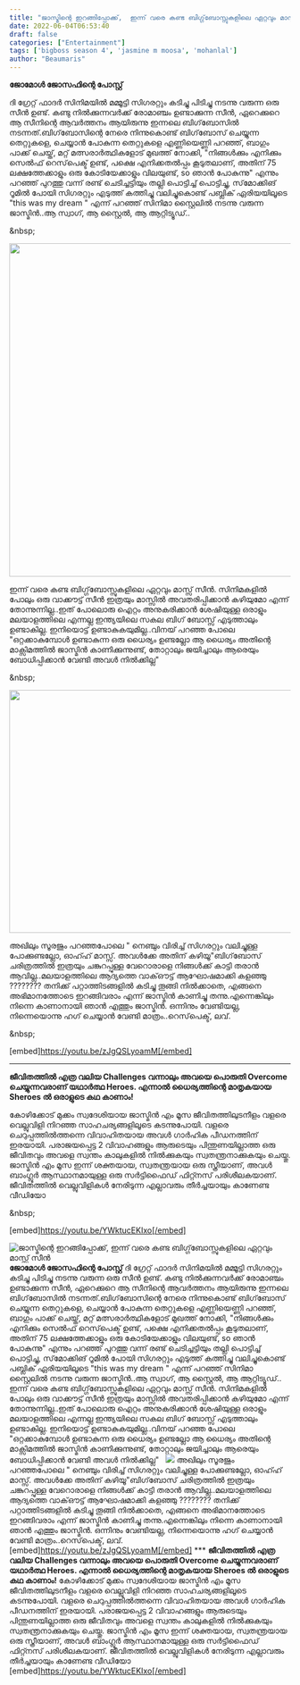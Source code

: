 ```yaml
---
title: "ജാസ്മിന്റെ ഇറങ്ങിപ്പോക്ക്,  ഇന്ന് വരെ കണ്ട ബിഗ്ഗ്‌ബോസ്സുകളിലെ ഏറ്റവും മാസ്സ് സീൻ"
date: 2022-06-04T06:53:40
draft: false
categories: ["Entertainment"]
tags: ['bigboss season 4', 'jasmine m moosa', 'mohanlal']
author: "Beaumaris"
---
```


<strong>ജോമോൾ ജോസഫിന്റെ പോസ്റ്റ് </strong>

ദി ഗ്രേറ്റ്‌ ഫാദർ സിനിമയിൽ മമ്മൂട്ടി സിഗരറ്റും കടിച്ചു പിടിച്ചു നടന്നു വരുന്ന ഒരു സീൻ ഉണ്ട്. കണ്ടു നിൽക്കുന്നവർക്ക് രോമാഞ്ചം ഉണ്ടാക്കുന്ന സീൻ, ഏറെക്കുറെ ആ സീനിന്റെ ആവർത്തനം ആയിരുന്നു ഇന്നലെ ബിഗ്‌ബോസിൽ നടന്നത്.ബിഗ്‌ബോസിന്റെ നേരെ നിന്നുകൊണ്ട് ബിഗ്‌ബോസ് ചെയ്യുന്ന തെറ്റുകളെ, ചെയ്യാൻ പോകുന്ന തെറ്റുകളെ എണ്ണിയെണ്ണി പറഞ്ഞ്, ബാഗും പാക്ക് ചെയ്ത്, മറ്റ് മത്സരാർത്ഥികളോട് മുഖത്ത് നോക്കി, "നിങ്ങൾക്കും എനിക്കും സെൽഫ് റെസ്‌പെക്ട് ഉണ്ട്, പക്ഷെ എനിക്കതൽപ്പം കൂടുതലാണ്, അതിന് 75 ലക്ഷത്തേക്കാളും ഒരു കോടിയേക്കാളും വിലയുണ്ട്, so ഞാൻ പോകുന്നു" എന്നും പറഞ്ഞ് പുറത്തു വന്ന് രണ്ട് ചെടിച്ചട്ടിയും തല്ലി പൊട്ടിച്ച് പൊട്ടിച്ചു, സ്‌മോക്കിങ് റൂമിൽ പോയി സിഗരറ്റും എടുത്ത് കത്തിച്ചു വലിച്ചുകൊണ്ട് പബ്ലിക് ഏരിയയിലൂടെ "this was my dream " എന്ന് പറഞ്ഞ് സിനിമാ സ്റ്റൈലിൽ നടന്നു വരുന്ന ജാസ്മിൻ..ആ സ്വാഗ്, ആ സ്റ്റൈൽ, ആ ആറ്റിട്യൂഡ്..

&amp;nbsp;

<img class="wp-image-337701 aligncenter" src="https://cdn.boolokam.com/articles/2022/06/ww.jpg" alt="" width="591" height="597" />

ഇന്ന് വരെ കണ്ട ബിഗ്ഗ്‌ബോസ്സുകളിലെ ഏറ്റവും മാസ്സ് സീൻ. സിനിമകളിൽ പോലും ഒരു വാക്കൗട്ട് സീൻ ഇത്രയും മാസ്സിൽ അവതരിപ്പിക്കാൻ കഴിയുമോ എന്ന് തോന്നുന്നില്ല..ഇത് പോലൊരു ഐറ്റം അനുകരിക്കാൻ ശേഷിയുള്ള ഒരാളും മലയാളത്തിലെ എന്നല്ല ഇന്ത്യയിലെ സകല ബിഗ് ബോസ്സ് എടുത്താലും ഉണ്ടാകില്ല. ഇനിയൊട്ട് ഉണ്ടാകുകയുമില്ല..വിനയ് പറഞ്ഞ പോലെ "ഒറ്റക്കാകുമ്പോൾ ഉണ്ടാകുന്ന ഒരു ധൈര്യം ഉണ്ടല്ലോ ആ ധൈര്യം അതിന്റെ മാക്സിമത്തിൽ ജാസ്മിൻ കാണിക്കുന്നുണ്ട്, തോറ്റാലും ജയിച്ചാലും ആരെയും ബോധിപ്പിക്കാൻ വേണ്ടി അവൾ നിൽക്കില്ല"

&amp;nbsp;

<img class="wp-image-337702 aligncenter" src="https://cdn.boolokam.com/articles/2022/06/qdqdqdd.jpg" alt="" width="637" height="435" />

അഖിലും സൂരജും പറഞ്ഞപോലെ " നെഞ്ചും വിരിച്ച് സിഗരറ്റും വലിച്ചുള്ള പോക്കുണ്ടല്ലോ, ഓഹ്ഹ് മാസ്സ്. അവൾക്കേ അതിന് കഴിയൂ"ബിഗ്‌ബോസ് ചരിത്രത്തിൽ ഇത്രയും ചങ്കുറപ്പുള്ള വേറൊരാളെ നിങ്ങൾക്ക് കാട്ടി തരാൻ ആവില്ല..മലയാളത്തിലെ ആദ്യത്തെ വാക്ഔട്ട്‌ ആഘോഷമാക്കി കളഞ്ഞു ????????
തനിക്ക് പറ്റാത്തിടങ്ങളിൽ കടിച്ചു തൂങ്ങി നിൽക്കാതെ, എങ്ങനെ അഭിമാനത്തോടെ ഇറങ്ങിവരാം എന്ന് ജാസ്മിൻ കാണിച്ചു തന്നു.എന്നെങ്കിലും നിന്നെ കാണാനായി ഞാൻ എത്തും ജാസ്മിൻ. ഒന്നിനും വേണ്ടിയല്ല, നിന്നെയൊന്നു ഹഗ് ചെയ്യാൻ വേണ്ടി മാത്രം..റെസ്‌പെക്ട്, ലവ്.

&amp;nbsp;

[embed]https://youtu.be/zJgQSLyoamM[/embed]

***

<strong>ജീവിതത്തിൽ എത്ര വലിയ Challenges വന്നാലും അവയെ പൊരുതി Overcome ചെയ്യുന്നവരാണ് യഥാർത്ഥ Heroes. എന്നാൽ ധൈര്യത്തിന്റെ മാതൃകയായ Sheroes ൽ ഒരാളുടെ കഥ കാണാം!</strong>

കോഴിക്കോട് മുക്കം സ്വദേശിയായ ജാസ്മിൻ എം മൂസ ജീവിതത്തിലുടനീളം വളരെ വെല്ലുവിളി നിറഞ്ഞ സാഹചര്യങ്ങളിലൂടെ കടന്നുപോയി. വളരെ ചെറുപ്പത്തിൽത്തന്നെ വിവാഹിതയായ അവൾ ഗാർഹിക പീഡനത്തിന് ഇരയായി. പരാജയപ്പെട്ട 2 വിവാഹങ്ങളും ആരുടെയും പിന്തുണയില്ലാത്ത ഒരു ജീവിതവും അവളെ സ്വന്തം കാലുകളിൽ നിൽക്കുകയും സ്വതന്ത്രനാക്കുകയും ചെയ്തു. ജാസ്മിൻ എം മൂസ ഇന്ന് ശക്തയായ, സ്വതന്ത്രയായ ഒരു സ്ത്രീയാണ്, അവൾ ബാംഗ്ലൂർ ആസ്ഥാനമായുള്ള ഒരു സർട്ടിഫൈഡ് ഫിറ്റ്നസ് പരിശീലകയാണ്. ജീവിതത്തിൽ വെല്ലുവിളികൾ നേരിടുന്ന എല്ലാവരും തീർച്ചയായും കാണേണ്ട വീഡിയോ

&amp;nbsp;

[embed]https://youtu.be/YWktucEKIxo[/embed]


![ജാസ്മിന്റെ ഇറങ്ങിപ്പോക്ക്,  ഇന്ന് വരെ കണ്ട ബിഗ്ഗ്‌ബോസ്സുകളിലെ ഏറ്റവും മാസ്സ് സീൻ](https://cdn.boolokam.com/articles/2022/06/ww.jpg)**ജോമോൾ ജോസഫിന്റെ പോസ്റ്റ്** ദി ഗ്രേറ്റ്‌ ഫാദർ സിനിമയിൽ മമ്മൂട്ടി സിഗരറ്റും കടിച്ചു പിടിച്ചു നടന്നു വരുന്ന ഒരു സീൻ ഉണ്ട്. കണ്ടു നിൽക്കുന്നവർക്ക് രോമാഞ്ചം ഉണ്ടാക്കുന്ന സീൻ, ഏറെക്കുറെ ആ സീനിന്റെ ആവർത്തനം ആയിരുന്നു ഇന്നലെ ബിഗ്‌ബോസിൽ നടന്നത്.ബിഗ്‌ബോസിന്റെ നേരെ നിന്നുകൊണ്ട് ബിഗ്‌ബോസ് ചെയ്യുന്ന തെറ്റുകളെ, ചെയ്യാൻ പോകുന്ന തെറ്റുകളെ എണ്ണിയെണ്ണി പറഞ്ഞ്, ബാഗും പാക്ക് ചെയ്ത്, മറ്റ് മത്സരാർത്ഥികളോട് മുഖത്ത് നോക്കി, "നിങ്ങൾക്കും എനിക്കും സെൽഫ് റെസ്‌പെക്ട് ഉണ്ട്, പക്ഷെ എനിക്കതൽപ്പം കൂടുതലാണ്, അതിന് 75 ലക്ഷത്തേക്കാളും ഒരു കോടിയേക്കാളും വിലയുണ്ട്, so ഞാൻ പോകുന്നു" എന്നും പറഞ്ഞ് പുറത്തു വന്ന് രണ്ട് ചെടിച്ചട്ടിയും തല്ലി പൊട്ടിച്ച് പൊട്ടിച്ചു, സ്‌മോക്കിങ് റൂമിൽ പോയി സിഗരറ്റും എടുത്ത് കത്തിച്ചു വലിച്ചുകൊണ്ട് പബ്ലിക് ഏരിയയിലൂടെ "this was my dream " എന്ന് പറഞ്ഞ് സിനിമാ സ്റ്റൈലിൽ നടന്നു വരുന്ന ജാസ്മിൻ..ആ സ്വാഗ്, ആ സ്റ്റൈൽ, ആ ആറ്റിട്യൂഡ്.. &nbsp; ഇന്ന് വരെ കണ്ട ബിഗ്ഗ്‌ബോസ്സുകളിലെ ഏറ്റവും മാസ്സ് സീൻ. സിനിമകളിൽ പോലും ഒരു വാക്കൗട്ട് സീൻ ഇത്രയും മാസ്സിൽ അവതരിപ്പിക്കാൻ കഴിയുമോ എന്ന് തോന്നുന്നില്ല..ഇത് പോലൊരു ഐറ്റം അനുകരിക്കാൻ ശേഷിയുള്ള ഒരാളും മലയാളത്തിലെ എന്നല്ല ഇന്ത്യയിലെ സകല ബിഗ് ബോസ്സ് എടുത്താലും ഉണ്ടാകില്ല. ഇനിയൊട്ട് ഉണ്ടാകുകയുമില്ല..വിനയ് പറഞ്ഞ പോലെ "ഒറ്റക്കാകുമ്പോൾ ഉണ്ടാകുന്ന ഒരു ധൈര്യം ഉണ്ടല്ലോ ആ ധൈര്യം അതിന്റെ മാക്സിമത്തിൽ ജാസ്മിൻ കാണിക്കുന്നുണ്ട്, തോറ്റാലും ജയിച്ചാലും ആരെയും ബോധിപ്പിക്കാൻ വേണ്ടി അവൾ നിൽക്കില്ല" &nbsp; ![](https://cdn.boolokam.com/articles/2022/06/qdqdqdd.jpg) അഖിലും സൂരജും പറഞ്ഞപോലെ " നെഞ്ചും വിരിച്ച് സിഗരറ്റും വലിച്ചുള്ള പോക്കുണ്ടല്ലോ, ഓഹ്ഹ് മാസ്സ്. അവൾക്കേ അതിന് കഴിയൂ"ബിഗ്‌ബോസ് ചരിത്രത്തിൽ ഇത്രയും ചങ്കുറപ്പുള്ള വേറൊരാളെ നിങ്ങൾക്ക് കാട്ടി തരാൻ ആവില്ല..മലയാളത്തിലെ ആദ്യത്തെ വാക്ഔട്ട്‌ ആഘോഷമാക്കി കളഞ്ഞു ???????? തനിക്ക് പറ്റാത്തിടങ്ങളിൽ കടിച്ചു തൂങ്ങി നിൽക്കാതെ, എങ്ങനെ അഭിമാനത്തോടെ ഇറങ്ങിവരാം എന്ന് ജാസ്മിൻ കാണിച്ചു തന്നു.എന്നെങ്കിലും നിന്നെ കാണാനായി ഞാൻ എത്തും ജാസ്മിൻ. ഒന്നിനും വേണ്ടിയല്ല, നിന്നെയൊന്നു ഹഗ് ചെയ്യാൻ വേണ്ടി മാത്രം..റെസ്‌പെക്ട്, ലവ്. &nbsp; [embed]https://youtu.be/zJgQSLyoamM[/embed] *** **ജീവിതത്തിൽ എത്ര വലിയ Challenges വന്നാലും അവയെ പൊരുതി Overcome ചെയ്യുന്നവരാണ് യഥാർത്ഥ Heroes. എന്നാൽ ധൈര്യത്തിന്റെ മാതൃകയായ Sheroes ൽ ഒരാളുടെ കഥ കാണാം!** കോഴിക്കോട് മുക്കം സ്വദേശിയായ ജാസ്മിൻ എം മൂസ ജീവിതത്തിലുടനീളം വളരെ വെല്ലുവിളി നിറഞ്ഞ സാഹചര്യങ്ങളിലൂടെ കടന്നുപോയി. വളരെ ചെറുപ്പത്തിൽത്തന്നെ വിവാഹിതയായ അവൾ ഗാർഹിക പീഡനത്തിന് ഇരയായി. പരാജയപ്പെട്ട 2 വിവാഹങ്ങളും ആരുടെയും പിന്തുണയില്ലാത്ത ഒരു ജീവിതവും അവളെ സ്വന്തം കാലുകളിൽ നിൽക്കുകയും സ്വതന്ത്രനാക്കുകയും ചെയ്തു. ജാസ്മിൻ എം മൂസ ഇന്ന് ശക്തയായ, സ്വതന്ത്രയായ ഒരു സ്ത്രീയാണ്, അവൾ ബാംഗ്ലൂർ ആസ്ഥാനമായുള്ള ഒരു സർട്ടിഫൈഡ് ഫിറ്റ്നസ് പരിശീലകയാണ്. ജീവിതത്തിൽ വെല്ലുവിളികൾ നേരിടുന്ന എല്ലാവരും തീർച്ചയായും കാണേണ്ട വീഡിയോ &nbsp; [embed]https://youtu.be/YWktucEKIxo[/embed]
